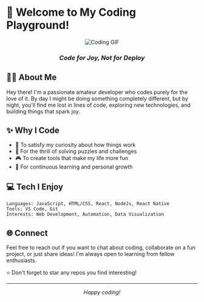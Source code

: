# 👋 Welcome to My Coding Playground!

<div align="center">
  
  ![Coding GIF](https://media.giphy.com/media/13HgwGsXF0aiGY/giphy.gif)
  
  ### *Code for Joy, Not for Deploy*
</div>

## 🧑‍💻 About Me

Hey there! I'm a passionate amateur developer who codes purely for the love of it. By day I might be doing something completely different, but by night, you'll find me lost in lines of code, exploring new technologies, and building things that spark joy.

## ✨ Why I Code

- 🔎 To satisfy my curiosity about how things work
- 🧩 For the thrill of solving puzzles and challenges
- 🎮 To create tools that make my life more fun
- 🌱 For continuous learning and personal growth

## 💻 Tech I Enjoy

```
Languages: JavaScript, HTML/CSS, React, NodeJs, React Native
Tools: VS Code, Git
Interests: Web Development, Automation, Data Visualization
```

## 🌐 Connect

Feel free to reach out if you want to chat about coding, collaborate on a fun project, or just share ideas! I'm always open to learning from fellow enthusiasts.

⭐ Don't forget to star any repos you find interesting!

---

<div align="center">
  <em>Happy coding!</em>
</div>
